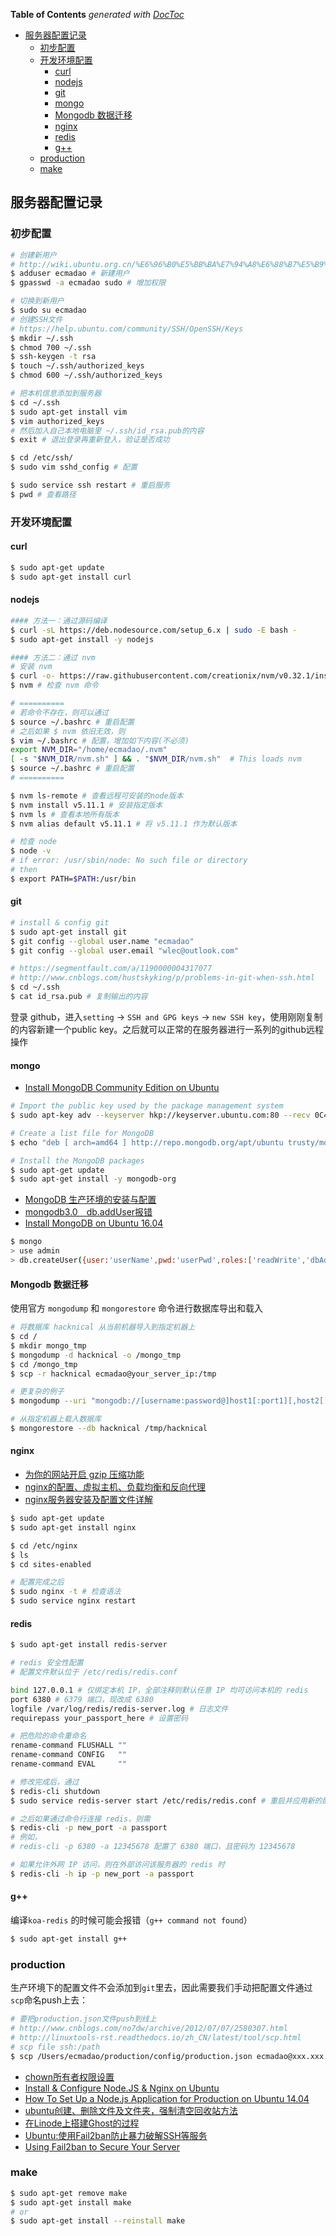 <!-- START doctoc generated TOC please keep comment here to allow auto update -->
<!-- DON'T EDIT THIS SECTION, INSTEAD RE-RUN doctoc TO UPDATE -->
**Table of Contents**  *generated with [DocToc](https://github.com/thlorenz/doctoc)*

- [服务器配置记录](#%E6%9C%8D%E5%8A%A1%E5%99%A8%E9%85%8D%E7%BD%AE%E8%AE%B0%E5%BD%95)
  - [初步配置](#%E5%88%9D%E6%AD%A5%E9%85%8D%E7%BD%AE)
  - [开发环境配置](#%E5%BC%80%E5%8F%91%E7%8E%AF%E5%A2%83%E9%85%8D%E7%BD%AE)
    - [curl](#curl)
    - [nodejs](#nodejs)
    - [git](#git)
    - [mongo](#mongo)
    - [Mongodb 数据迁移](#mongodb-%E6%95%B0%E6%8D%AE%E8%BF%81%E7%A7%BB)
    - [nginx](#nginx)
    - [redis](#redis)
    - [g++](#g)
  - [production](#production)
  - [make](#make)

<!-- END doctoc generated TOC please keep comment here to allow auto update -->

## 服务器配置记录

### 初步配置

```bash
# 创建新用户
# http://wiki.ubuntu.org.cn/%E6%96%B0%E5%BB%BA%E7%94%A8%E6%88%B7%E5%B9%B6%E6%B7%BB%E5%8A%A0%E5%88%B0%E7%AE%A1%E7%90%86%E7%BB%84
$ adduser ecmadao # 新建用户
$ gpasswd -a ecmadao sudo # 增加权限

# 切换到新用户
$ sudo su ecmadao
# 创建SSH文件
# https://help.ubuntu.com/community/SSH/OpenSSH/Keys
$ mkdir ~/.ssh
$ chmod 700 ~/.ssh
$ ssh-keygen -t rsa
$ touch ~/.ssh/authorized_keys
$ chmod 600 ~/.ssh/authorized_keys

# 把本机信息添加到服务器
$ cd ~/.ssh
$ sudo apt-get install vim
$ vim authorized_keys
# 然后加入自己本地电脑里 ~/.ssh/id_rsa.pub的内容
$ exit # 退出登录再重新登入，验证是否成功

$ cd /etc/ssh/
$ sudo vim sshd_config # 配置

$ sudo service ssh restart # 重启服务
$ pwd # 查看路径
```

### 开发环境配置

#### curl

```bash
$ sudo apt-get update
$ sudo apt-get install curl
```

#### nodejs

```bash
#### 方法一：通过源码编译
$ curl -sL https://deb.nodesource.com/setup_6.x | sudo -E bash -
$ sudo apt-get install -y nodejs

#### 方法二：通过 nvm
# 安装 nvm
$ curl -o- https://raw.githubusercontent.com/creationix/nvm/v0.32.1/install.sh | bash
$ nvm # 检查 nvm 命令

# ==========
# 若命令不存在，则可以通过
$ source ~/.bashrc # 重启配置
# 之后如果 $ nvm 依旧无效，则
$ vim ~/.bashrc # 配置，增加如下内容(不必须)
export NVM_DIR="/home/ecmadao/.nvm"
[ -s "$NVM_DIR/nvm.sh" ] && . "$NVM_DIR/nvm.sh"  # This loads nvm
$ source ~/.bashrc # 重启配置
# ==========

$ nvm ls-remote # 查看远程可安装的node版本
$ nvm install v5.11.1 # 安装指定版本
$ nvm ls # 查看本地所有版本
$ nvm alias default v5.11.1 # 将 v5.11.1 作为默认版本

# 检查 node
$ node -v
# if error: /usr/sbin/node: No such file or directory
# then
$ export PATH=$PATH:/usr/bin
```

#### git

```bash
# install & config git
$ sudo apt-get install git
$ git config --global user.name "ecmadao"
$ git config --global user.email "wlec@outlook.com"

# https://segmentfault.com/a/1190000004317077
# http://www.cnblogs.com/hustskyking/p/problems-in-git-when-ssh.html
$ cd ~/.ssh
$ cat id_rsa.pub # 复制输出的内容
```

登录 github，进入`setting` -> `SSH and GPG keys` -> `new SSH key`，使用刚刚复制的内容新建一个public key。之后就可以正常的在服务器进行一系列的github远程操作

#### mongo

- [Install MongoDB Community Edition on Ubuntu](https://docs.mongodb.com/manual/tutorial/install-mongodb-on-ubuntu/)

```bash
# Import the public key used by the package management system
$ sudo apt-key adv --keyserver hkp://keyserver.ubuntu.com:80 --recv 0C49F3730359A14518585931BC711F9BA15703C6

# Create a list file for MongoDB
$ echo "deb [ arch=amd64 ] http://repo.mongodb.org/apt/ubuntu trusty/mongodb-org/3.4 multiverse" | sudo tee /etc/apt/sources.list.d/mongodb-org-3.4.list

# Install the MongoDB packages
$ sudo apt-get update
$ sudo apt-get install -y mongodb-org
```

- [MongoDB 生产环境的安装与配置](https://ruby-china.org/topics/454)
- [mongodb3.0　db.addUser报错](http://www.cnblogs.com/yshyee/p/4587689.html)
- [Install MongoDB on Ubuntu 16.04](https://www.linode.com/docs/databases/mongodb/install-mongodb-on-ubuntu-16-04)

```bash
$ mongo
> use admin
> db.createUser({user:'userName',pwd:'userPwd',roles:['readWrite','dbAdmin']})
```

#### Mongodb 数据迁移

使用官方 `mongodump` 和 `mongorestore` 命令进行数据库导出和载入

```bash
# 将数据库 hacknical 从当前机器导入到指定机器上
$ cd /
$ mkdir mongo_tmp
$ mongodump -d hacknical -o /mongo_tmp
$ cd /mongo_tmp
$ scp -r hacknical ecmadao@your_server_ip:/tmp

# 更复杂的例子
$ mongodump --uri "mongodb://[username:password@]host1[:port1][,host2[:port2],...[,hostN[:portN]]][/[database][?options]]" -c collection -o /Users/ecmadao/mongo-dump -q='{"data": "xxx"}'

# 从指定机器上载入数据库
$ mongorestore --db hacknical /tmp/hacknical
```

#### nginx

- [为你的网站开启 gzip 压缩功能](http://wenzhixin.net.cn/2013/11/10/server_gzip_on)
- [nginx的配置、虚拟主机、负载均衡和反向代理](https://www.zybuluo.com/phper/note/89391)
- [nginx服务器安装及配置文件详解](https://segmentfault.com/a/1190000002797601)

```bash
$ sudo apt-get update
$ sudo apt-get install nginx

$ cd /etc/nginx
$ ls
$ cd sites-enabled

# 配置完成之后
$ sudo nginx -t # 检查语法
$ sudo service nginx restart
```

#### redis

```bash
$ sudo apt-get install redis-server

# redis 安全性配置
# 配置文件默认位于 /etc/redis/redis.conf

bind 127.0.0.1 # 仅绑定本机 IP，全部注释则默认任意 IP 均可访问本机的 redis
port 6380 # 6379 端口，现改成 6380
logfile /var/log/redis/redis-server.log # 日志文件
requirepass your_passport_here # 设置密码

# 把危险的命令重命名
rename-command FLUSHALL ""
rename-command CONFIG   ""
rename-command EVAL     ""

# 修改完成后，通过
$ redis-cli shutdown
$ sudo service redis-server start /etc/redis/redis.conf # 重启并应用新的配置文件

# 之后如果通过命令行连接 redis，则需
$ redis-cli -p new_port -a passport
# 例如，
# redis-cli -p 6380 -a 12345678 配置了 6380 端口，且密码为 12345678

# 如果允许外网 IP 访问，则在外部访问该服务器的 redis 时
$ redis-cli -h ip -p new_port -a passport
```

#### g++

编译`koa-redis` 的时候可能会报错（`g++ command not found`）

```bash
$ sudo apt-get install g++
```

### production

生产环境下的配置文件不会添加到`git`里去，因此需要我们手动把配置文件通过`scp`命名push上去：

```bash
# 要把production.json文件push到线上
# http://www.cnblogs.com/no7dw/archive/2012/07/07/2580307.html
# http://linuxtools-rst.readthedocs.io/zh_CN/latest/tool/scp.html
# scp file ssh:/path
$ scp /Users/ecmadao/production/config/production.json ecmadao@xxx.xxx:/home/ecmadao/production/config
```

- [chown所有者权限设置](http://yanwen.org/doc/chown.html)
- [Install & Configure Node.JS & Nginx on Ubuntu](https://coderwall.com/p/hwkjba/install-configure-node-js-nginx-on-ubuntu)
- [How To Set Up a Node.js Application for Production on Ubuntu 14.04](https://www.digitalocean.com/community/tutorials/how-to-set-up-a-node-js-application-for-production-on-ubuntu-14-04)
- [ubuntu创建、删除文件及文件夹，强制清空回收站方法](http://www.cnblogs.com/lwm-1988/archive/2011/09/13/2174538.html)
- [在Linode上搭建Ghost的过程](http://www.justzht.com/zai-linodeshang-da-jian-ghostde-guo-cheng/)
- [Ubuntu:使用Fail2ban防止暴力破解SSH等服务](https://www.polarxiong.com/archives/ubuntu-fail2ban.html)
- [Using Fail2ban to Secure Your Server](https://www.linode.com/docs/security/using-fail2ban-for-security)

### make

```bash
$ sudo apt-get remove make
$ sudo apt-get install make
# or
$ sudo apt-get install --reinstall make
```